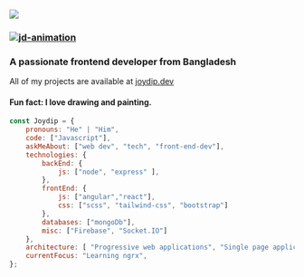 <h3><img src = "https://komarev.com/ghpvc/?username=joydip-paul&style=flat-square" /></h3>
<h3><a href="https://ibb.co/0G2XJgF"><img src="https://i.ibb.co/FD3W7S0/jd-animation.gif" alt="jd-animation" border="0"></a></h3>
<h3>A passionate frontend developer from Bangladesh</h3>
<span>All of my projects are available at </span><a href = "http://joydipjd.netlify.app/">joydip.dev</a>
<h4>Fun fact: I love drawing and painting.</h4>

````javascript
const Joydip = {
    pronouns: "He" | "Him",
    code: ["Javascript"],
    askMeAbout: ["web dev", "tech", "front-end-dev"],
    technologies: {
        backEnd: {
            js: ["node", "express" ],
        },
        frontEnd: {
            js: ["angular","react"],
            css: ["scss", "tailwind-css", "bootstrap"]
        },
        databases: ["mongoDb"],
        misc: ["Firebase", "Socket.IO"]
    },
    architecture: [ "Progressive web applications", "Single page applications"],
    currentFocus: "Learning ngrx",
};
````
